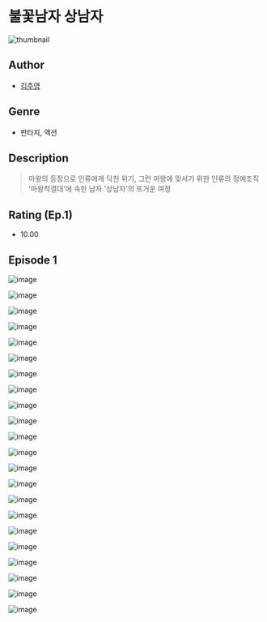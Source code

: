 # 불꽃남자 상남자
![thumbnail](https://image-comic.pstatic.net/user_contents_data/challenge_comic/2023/05/23/129418/upload_3919088689824217444_480x623.jpeg)

## Author
- [김주영](https://comic.naver.com/artistTitle?id=129418)

## Genre
- 판타지, 액션

## Description
> 마왕의 등장으로 인류에게 닥친 위기, 그런 마왕에 맞서기 위한 인류의 정예조직 '마왕척결대'에 속한 남자 '상남자'의 뜨거운 여정


## Rating (Ep.1)
- 10.00

## Episode 1
![image](https://image-comic.pstatic.net/user_contents_data/challenge_comic/2023/05/24/129418/upload_4122312300175581795.jpeg)

![image](https://image-comic.pstatic.net/user_contents_data/challenge_comic/2023/05/24/129418/upload_3832905473174616370.jpeg)

![image](https://image-comic.pstatic.net/user_contents_data/challenge_comic/2023/05/24/129418/upload_3618417331047261751.jpeg)

![image](https://image-comic.pstatic.net/user_contents_data/challenge_comic/2023/05/24/129418/upload_7016999853408793906.jpeg)

![image](https://image-comic.pstatic.net/user_contents_data/challenge_comic/2023/05/24/129418/upload_3760559991810242358.jpeg)

![image](https://image-comic.pstatic.net/user_contents_data/challenge_comic/2023/05/24/129418/upload_7017563013829439800.jpeg)

![image](https://image-comic.pstatic.net/user_contents_data/challenge_comic/2023/05/24/129418/upload_3702303257254048565.jpeg)

![image](https://image-comic.pstatic.net/user_contents_data/challenge_comic/2023/05/24/129418/upload_7306582847889105969.jpeg)

![image](https://image-comic.pstatic.net/user_contents_data/challenge_comic/2023/05/24/129418/upload_7147888143376922980.jpeg)

![image](https://image-comic.pstatic.net/user_contents_data/challenge_comic/2023/05/24/129418/upload_4136048494646604853.jpeg)

![image](https://image-comic.pstatic.net/user_contents_data/challenge_comic/2023/05/24/129418/upload_7004002564303107126.jpeg)

![image](https://image-comic.pstatic.net/user_contents_data/challenge_comic/2023/05/24/129418/upload_7004052222697944422.jpeg)

![image](https://image-comic.pstatic.net/user_contents_data/challenge_comic/2023/05/24/129418/upload_3847873119930311987.jpeg)

![image](https://image-comic.pstatic.net/user_contents_data/challenge_comic/2023/05/24/129418/upload_3618980276806836791.jpeg)

![image](https://image-comic.pstatic.net/user_contents_data/challenge_comic/2023/05/24/129418/upload_3544443064920782899.jpeg)

![image](https://image-comic.pstatic.net/user_contents_data/challenge_comic/2023/05/24/129418/upload_7090412062126990133.jpeg)

![image](https://image-comic.pstatic.net/user_contents_data/challenge_comic/2023/05/24/129418/upload_7089850404958319160.jpeg)

![image](https://image-comic.pstatic.net/user_contents_data/challenge_comic/2023/05/24/129418/upload_7305182065760691766.jpeg)

![image](https://image-comic.pstatic.net/user_contents_data/challenge_comic/2023/05/24/129418/upload_7003999265855071544.jpeg)

![image](https://image-comic.pstatic.net/user_contents_data/challenge_comic/2023/05/24/129418/upload_3834306232989410103.jpeg)

![image](https://image-comic.pstatic.net/user_contents_data/challenge_comic/2023/05/24/129418/upload_7365696809834197861.jpeg)

![image](https://image-comic.pstatic.net/user_contents_data/challenge_comic/2023/05/24/129418/upload_3691043377012565554.jpeg)
